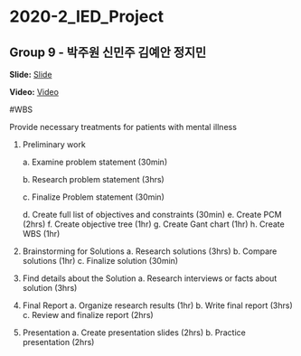 # 2020-2_IED_Project
## Group 9 - 박주원 신민주 김예안 정지민

__Slide:__ [Slide](https://github.com/WHLee-HGU/2020-2_IED_Project/blob/main/IED-1%20Presentations%20(1019)/9.pdf)

__Video:__ [Video](https://www.youtube.com/watch?v=J2z2Bi3SGRs&t=8710s)


#WBS

Provide necessary treatments for patients with mental illness

  1. Preliminary work
  
        a. Examine problem statement (30min) 
        
        b. Research problem statement (3hrs)
        
        c. Finalize Problem statement (30min)
        
        d. Create full list of objectives and constraints (30min)
        e. Create PCM (2hrs)
        f. Create objective tree (1hr)
        g. Create Gant chart (1hr)
        h. Create WBS (1hr)
  2. Brainstorming for Solutions
        a. Research solutions (3hrs)
        b. Compare solutions (1hr)
        c. Finalize solution (30min)
  3. Find details about the Solution
        a. Research interviews or facts about solution (3hrs)
  4. Final Report
        a. Organize research results (1hr)
        b. Write final report (3hrs)
        c. Review and finalize report (2hrs)
  5. Presentation
        a. Create presentation slides (2hrs)
        b. Practice presentation (2hrs)
